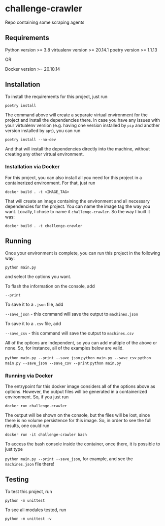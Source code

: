 # challenge-crawler
Repo containing some scraping agents

## Requirements
Python version >= 3.8
virtualenv version >= 20.14.1
poetry version >= 1.1.13

OR

Docker version >= 20.10.14

## Installation
To install the requirements for this project, just run 

` poetry install `

The command above will create a separate virtual environment for the project and install the dependencies there. In case you have any issues with your virtualenv version (e.g. having one version installed by `pip` and another version installed by `apt`), you can run 

` poetry install --no-dev `

And that will install the dependencies directly into the machine, without creating any other virtual environment.


### Installation via Docker

For this project, you can also install all you need for this project in a containerized environment. For that, just run 

`docker build . -t <IMAGE_TAG>`

That will create an image containing the environment and all necessary dependencies for the project. You can name the image tag the way you want. Locally, I chose to name it `challenge-crawler`. So the way I built it was:

`docker build . -t challenge-crawler`

## Running
Once your environment is complete, you can run this project in the following way:

`python main.py`

and select the options you want. 

To flash the information on the console, add

`--print`

To save it to a `.json` file, add

`--save_json` - this command will save the output to `machines.json`

To save it to a `.csv` file, add 

`--save_csv` - this command will save the output to `machines.csv`

All of the options are independent, so you can add multiple of the above or none. So, for instance, all of the examples below are valid.

`python main.py --print --save_json`
`python main.py --save_csv`
`python main.py --save_json --save_csv --print`
`python main.py`

### Running via Docker
The entrypoint for this docker image considers all of the options above as options. However, the output files will be generated in a containerized environment. So, if you just run

`docker run challenge-crawler` 

The output will be shown on the console, but the files will be lost, since there is no volume persistence for this image. So, in order to see the full results, one could run

`docker run -it challenge-crawler bash`

To access the bash console inside the container, once there, it is possible to just type 

`python main.py --print --save_json`, for example, and see the `machines.json` file there!

## Testing

To test this project, run 

`python -m unittest`

To see all modules tested, run 

`python -m unittest -v`
